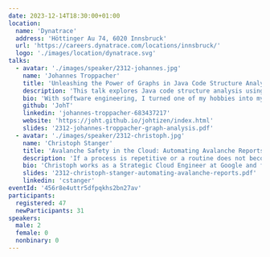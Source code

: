 ```yaml
---
date: 2023-12-14T18:30:00+01:00
location:
  name: 'Dynatrace'
  address: 'Höttinger Au 74, 6020 Innsbruck'
  url: 'https://careers.dynatrace.com/locations/innsbruck/'
  logo: './images/location/dynatrace.svg'
talks:
  - avatar: './images/speaker/2312-johannes.jpg'
    name: 'Johannes Troppacher'
    title: 'Unleashing the Power of Graphs in Java Code Structure Analysis'
    description: 'This talk explores Java code structure analysis using Graphs. It provides an introduction to Graphs and underscores their significance in both Graph Analysis and the field of Graph Data Science. The journey begins with exploring queries to analyze code dependencies and progresses to the application of graph algorithms for tasks such as community detection, centrality, and similarity. Additionally, the talk provides an introduction to node embeddings for machine learning. By the end of this presentation, software professionals will be well-equipped to extract valuable insights from Java code bases effectively.'
    bio: 'With software engineering, I turned one of my hobbies into my profession. I started programming as a kid and am still as passionate about it as I was back then. My work life started at Allgemeines Rechenzentrum (ARZ) in Innsbruck where I worked for 22+ years on the core banking system for accounts. I started as a mainframe developer with COBOL and switched then to Java. Later, i was leading a small team with members in Vienna and Innsbruck. In Mai 2023 I joined Dynatrace where I’m now writing apps for the 3rd gen of the product mainly using TypeScript. I spend my free time with my wife and two kids, playing and making music and sometimes also contributing to open source projects or publishing my own ideas.'
    github: 'JohT'
    linkedin: 'johannes-troppacher-683437217'
    website: 'https://joht.github.io/johtizen/index.html'
    slides: '2312-johannes-troppacher-graph-analysis.pdf'
  - avatar: './images/speaker/2312-christoph.jpg'
    name: 'Christoph Stanger'
    title: 'Avalanche Safety in the Cloud: Automating Avalanche Reports with Serverless and Speech Synthesis'
    description: 'If a process is repetitive or a routine does not become a natural habit, we should automate! This applies not only to software development, but also to offline routines, such as internalizing the latest avalanche report before heading out into the snowy mountains. Automate. In this session, Christoph will provide insights into the "Avalanche Report Synthesizer" application, which automates the daily creation of a podcast-like avalanche report to make the reports more naturally accessible and audible. He will dive into this event-driven, serverless application and uncover the tools and frameworks used, from Pulumi (IaC), TypeScript serverless best practices to Speech Synthesis Markup Language (SSML).'
    bio: 'Christoph works as a Strategic Cloud Engineer at Google and focuses on the modernization of containerized applications and the development of serverless applications. NodeJS and Typescript are his favorite tools to go fast. Prior to Google, he worked at AWS and MaibornWolff developing apps and services on various web, mobile and cloud platforms. Originally from Zirl, he enjoys being close to the ‘cloud’ during mountaineering as well.'
    slides: '2312-christoph-stanger-automating-avalanche-reports.pdf'
    linkedin: 'cstanger'
eventId: '456r8e4uttr5dfpqkhs2bn27av'
participants:
  registered: 47
  newParticipants: 31
speakers:
  male: 2
  female: 0
  nonbinary: 0
---
```

